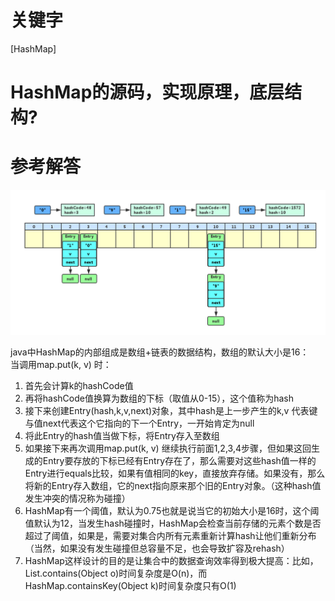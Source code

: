 # 关键字

\[HashMap\]

# HashMap的源码，实现原理，底层结构?

# 参考解答

![](/assets/hashmap.png)

java中HashMap的内部组成是数组+链表的数据结构，数组的默认大小是16：  
当调用map.put\(k, v\) 时：  
1. 首先会计算k的hashCode值  
2. 再将hashCode值换算为数组的下标（取值从0-15），这个值称为hash  
3. 接下来创建Entry\(hash,k,v,next\)对象，其中hash是上一步产生的k,v 代表键与值next代表这个它指向的下一个Entry，一开始肯定为null  
4. 将此Entry的hash值当做下标，将Entry存入至数组  
5. 如果接下来再次调用map.put\(k, v\) 继续执行前面1,2,3,4步骤，但如果这回生成的Entry要存放的下标已经有Entry存在了，那么需要对这些hash值一样的Entry进行equals比较，如果有值相同的key，直接放弃存储。如果没有，那么将新的Entry存入数组，它的next指向原来那个旧的Entry对象。（这种hash值发生冲突的情况称为碰撞）  
6. HashMap有一个阈值，默认为0.75也就是说当它的初始大小是16时，这个阈值默认为12，当发生hash碰撞时，HashMap会检查当前存储的元素个数是否超过了阈值，如果是，需要对集合内所有元素重新计算hash让他们重新分布（当然，如果没有发生碰撞但总容量不足，也会导致扩容及rehash）  
7. HashMap这样设计的目的是让集合中的数据查询效率得到极大提高：比如，List.contains\(Object o\)时间复杂度是O\(n\)，而HashMap.containsKey\(Object k\)时间复杂度只有O\(1\)

